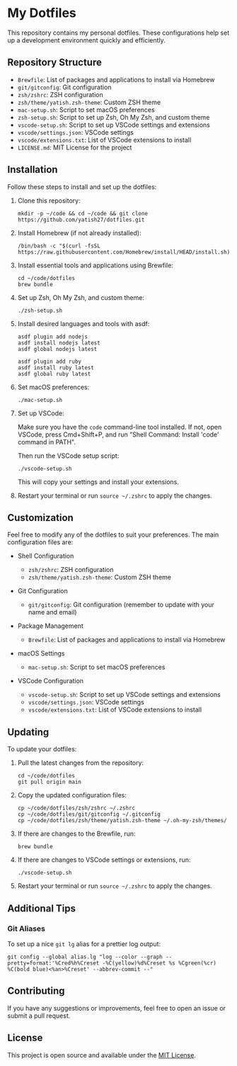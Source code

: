 # My Dotfiles

This repository contains my personal dotfiles. These configurations help set up a development environment quickly and efficiently.

## Repository Structure

- `Brewfile`: List of packages and applications to install via Homebrew
- `git/gitconfig`: Git configuration
- `zsh/zshrc`: ZSH configuration
- `zsh/theme/yatish.zsh-theme`: Custom ZSH theme
- `mac-setup.sh`: Script to set macOS preferences
- `zsh-setup.sh`: Script to set up Zsh, Oh My Zsh, and custom theme
- `vscode-setup.sh`: Script to set up VSCode settings and extensions
- `vscode/settings.json`: VSCode settings
- `vscode/extensions.txt`: List of VSCode extensions to install
- `LICENSE.md`: MIT License for the project

## Installation

Follow these steps to install and set up the dotfiles:

1. Clone this repository:

   ```
   mkdir -p ~/code && cd ~/code && git clone https://github.com/yatish27/dotfiles.git
   ```

2. Install Homebrew (if not already installed):

   ```
   /bin/bash -c "$(curl -fsSL https://raw.githubusercontent.com/Homebrew/install/HEAD/install.sh)"
   ```

3. Install essential tools and applications using Brewfile:

   ```
   cd ~/code/dotfiles
   brew bundle
   ```

4. Set up Zsh, Oh My Zsh, and custom theme:

   ```
   ./zsh-setup.sh
   ```

5. Install desired languages and tools with asdf:

   ```
   asdf plugin add nodejs
   asdf install nodejs latest
   asdf global nodejs latest

   asdf plugin add ruby
   asdf install ruby latest
   asdf global ruby latest
   ```

6. Set macOS preferences:

   ```
   ./mac-setup.sh
   ```

7. Set up VSCode:

   Make sure you have the `code` command-line tool installed. If not, open VSCode, press Cmd+Shift+P, and run "Shell Command: Install 'code' command in PATH".

   Then run the VSCode setup script:

   ```
   ./vscode-setup.sh
   ```

   This will copy your settings and install your extensions.

8. Restart your terminal or run `source ~/.zshrc` to apply the changes.

## Customization

Feel free to modify any of the dotfiles to suit your preferences. The main configuration files are:

- Shell Configuration

  - `zsh/zshrc`: ZSH configuration
  - `zsh/theme/yatish.zsh-theme`: Custom ZSH theme

- Git Configuration

  - `git/gitconfig`: Git configuration (remember to update with your name and email)

- Package Management

  - `Brewfile`: List of packages and applications to install via Homebrew

- macOS Settings

  - `mac-setup.sh`: Script to set macOS preferences

- VSCode Configuration
  - `vscode-setup.sh`: Script to set up VSCode settings and extensions
  - `vscode/settings.json`: VSCode settings
  - `vscode/extensions.txt`: List of VSCode extensions to install

## Updating

To update your dotfiles:

1. Pull the latest changes from the repository:

   ```
   cd ~/code/dotfiles
   git pull origin main
   ```

2. Copy the updated configuration files:

   ```
   cp ~/code/dotfiles/zsh/zshrc ~/.zshrc
   cp ~/code/dotfiles/git/gitconfig ~/.gitconfig
   cp ~/code/dotfiles/zsh/theme/yatish.zsh-theme ~/.oh-my-zsh/themes/
   ```

3. If there are changes to the Brewfile, run:

   ```
   brew bundle
   ```

4. If there are changes to VSCode settings or extensions, run:

   ```
   ./vscode-setup.sh
   ```

5. Restart your terminal or run `source ~/.zshrc` to apply the changes.

## Additional Tips

### Git Aliases

To set up a nice `git lg` alias for a prettier log output:

```
git config --global alias.lg "log --color --graph --pretty=format:'%Cred%h%Creset -%C(yellow)%d%Creset %s %Cgreen(%cr) %C(bold blue)<%an>%Creset' --abbrev-commit --"
```

## Contributing

If you have any suggestions or improvements, feel free to open an issue or submit a pull request.

## License

This project is open source and available under the [MIT License](LICENSE).

